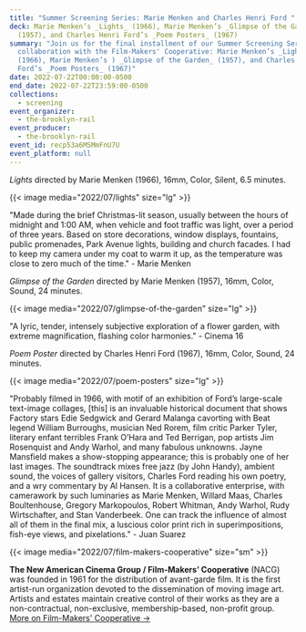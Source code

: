 ```yaml
---
title: "Summer Screening Series: Marie Menken and Charles Henri Ford "
deck: Marie Menken’s _Lights_ (1966), Marie Menken’s _Glimpse of the Garden_
  (1957), and Charles Henri Ford’s _Poem Posters_ (1967)
summary: "Join us for the final installment of our Summer Screening Series in
  collaboration with the Film-Makers' Cooperative: Marie Menken’s _Lights_
  (1966), Marie Menken’s ) _Glimpse of the Garden_ (1957), and Charles Henri
  Ford’s _Poem Posters_ (1967)"
date: 2022-07-22T00:00:00-0500
end_date: 2022-07-22T23:59:00-0500
collections:
  - screening
event_organizer:
  - the-brooklyn-rail
event_producer:
  - the-brooklyn-rail
event_id: recp53a6MSMmFnU7U
event_platform: null
---
```

*Lights* directed by Marie Menken (1966), 16mm, Color, Silent, 6.5 minutes.

{{< image media="2022/07/lights" size="lg" >}}

"Made during the brief Christmas-lit season, usually between the hours of midnight and 1:00 AM, when
vehicle and foot traffic was light, over a period of three years. Based on store decorations, window
displays, fountains, public promenades, Park Avenue lights, building and church facades. I had to keep
my camera under my coat to warm it up, as the temperature was close to zero much of the time."                       - Marie Menken

*Glimpse of the Garden* directed by Marie Menken (1957), 16mm, Color, Sound, 24 minutes.

{{< image media="2022/07/glimpse-of-the-garden" size="lg" >}}

"A lyric, tender, intensely subjective exploration of a flower garden, with extreme magnification,
flashing color harmonies." - Cinema 16

*Poem Poster* directed by Charles Henri Ford (1967), 16mm, Color, Sound, 24 minutes.

{{< image media="2022/07/poem-posters" size="lg" >}}

"Probably filmed in 1966, with motif of an exhibition of Ford’s large-scale text-image collages, \[this] is
an invaluable historical document that shows Factory stars Edie Sedgwick and Gerard Malanga
cavorting with Beat legend William Burroughs, musician Ned Rorem, film critic Parker Tyler, literary
enfant terribles Frank O’Hara and Ted Berrigan, pop artists Jim Rosenquist and Andy Warhol, and
many fabulous unknowns. Jayne Mansfield makes a show-stopping appearance; this is probably one
of her last images. The soundtrack mixes free jazz (by John Handy), ambient sound, the voices of
gallery visitors, Charles Ford reading his own poetry, and a wry commentary by Al Hansen. It is a
collaborative enterprise, with camerawork by such luminaries as Marie Menken, Willard Maas,
Charles Boultenhouse, Gregory Markopoulos, Robert Whitman, Andy Warhol, Rudy Wirtschafter, and
Stan Vanderbeek. One can track the influence of almost all of them in the final mix, a luscious color
print rich in superimpositions, fish-eye views, and pixelations."  - Juan Suarez

{{< image media="2022/07/film-makers-cooperative" size="sm" >}}

**The New American Cinema Group / Film-Makers’ Cooperative** (NACG) was founded in 1961 for the
distribution of avant-garde film. It is the first artist-run organization devoted to the dissemination of moving image art. Artists and estates maintain creative control of their works as they are a non-contractual, non-exclusive, membership-based, non-profit group.\
[More on Film-Makers' Cooperative →](https://film-makerscoop.com/)